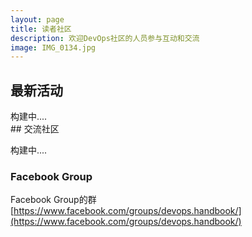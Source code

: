 ```yaml
---
layout: page
title: 读者社区
description: 欢迎DevOps社区的人员参与互动和交流
image: IMG_0134.jpg
---
```


## 最新活动

<div name="news">
构建中....

</div>
## 交流社区

构建中....

### Facebook Group

Facebook Group的群[https://www.facebook.com/groups/devops.handbook/](https://www.facebook.com/groups/devops.handbook/)
